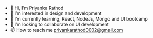 - 👋 Hi, I’m Priyanka Rathod
- 👀 I’m interested in design and development
- 🌱 I’m currently learning, React, NodeJs, Mongo and UI bootcamp
- 💞️ I’m looking to collaborate on UI development
- 📫 How to reach me priyankarathod0002@gmail.com

